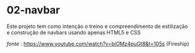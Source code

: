 # 02-navbar

Este projeto tem como intenção o treino e compreendimento de estilização e construção de navbars usando apenas HTML5 e CSS

_fonte :_ https://www.youtube.com/watch?v=biOMz4puGt8&t=105s (Fireship)